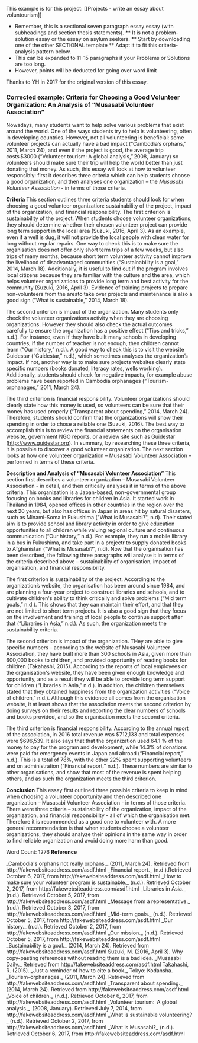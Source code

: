 This example is for this project: [[Projects - write an essay about voluntourism]]
* Remember, this is a sectional seven paragraph essay essay (with subheadings and section thesis statements). 
** It is not a problem-solution essay or the essay on asylum seekers. 
** Start by downloading one of the other SECTIONAL template
** Adapt it to fit this criteria-analysis pattern below. 
* This can be expanded to 11-15 paragraphs if your Problems or Solutions are too long. 
* However, points will be deducted for going over word limit

Thanks to YH in 2017 for the original version of this essay. 



### Corrected example: Criteria for Choosing a Good Volunteer Organization: An Analysis of “Musasabi Volunteer Association”

<example>
 
Nowadays, many students want to help solve various problems that exist around the world. One of the ways students try to help is volunteering, often in developing countries. However, not all volunteering is beneficial: some volunteer projects can actually have a bad impact (“Cambodia’s orphans,” 2011, March 24), and even if the project is good, the average trip costs $3000  (“Volunteer tourism: A global analysis,” 2008, January) so volunteers should make sure their trip will help the world better than just donating that money. As such, this essay will look at how to volunteer responsibly: first it describes three criteria which can help students choose a good organization, and then analyses one organization – the <em>Musasabi Volunteer Association</em> - in terms of those criteria. 
  
<strong>Criteria </strong>
 This section outlines three criteria students should look for when choosing a good volunteer organization: sustainability of the project, impact of the organization, and financial responsibility. The first criterion is sustainability of the project. When students choose volunteer organizations, they should determine whether their chosen volunteer project can provide long term support in the local area (Suzuki, 2016, April 3). As an example, even if a well is dug, it will not provide the local people with clean water for long without regular repairs. One way to check this is to make sure the organisation does not offer only short term trips of a few weeks, but also trips of many months, because short term volunteer activity cannot improve the livelihood of disadvantaged communities (“Sustainability is a goal,” 2014, March 18). Additionally, it is useful to find out if the program involves local citizens because they are familiar with the culture and the area, which helps volunteer organizations to provide long term and best activity for the community (Suzuki, 2016, April 3). Evidence of training projects to prepare non-volunteers from the areato take over projects and maintenance is also a good sign (“What is sustainable,” 2014, March 18). 
 
 The second criterion is impact of the organization. Many students only check the volunteer organizations activity when they are choosing organizations. However they should also check the actual outcomes carefully to ensure the organization has a positive effect (“Tips and tricks,” n.d.). For instance, even if they have built many schools in developing countries, if the number of teacher is not enough, then children cannot learn (“Our history,” n.d.). A good way to check this is to visit the website Guidestar (“Guidestar,” n.d.), which sometimes analyses the organization’s impact. If not, another way is to make sure projects websites clearly state specific numbers (books donated, literacy rates, wells working). Additionally, students should check for negative impacts, for example abuse problems have been reported in Cambodia orphanages (“Tourism-orphanages,” 2011, March 24). 

 The third criterion is financial responsibility. Volunteer organizations should clearly state how this money is used, so volunteers can be sure that their money has used properly (“Transparent about spending,” 2014, March 24). Therefore, students should confirm that the organizations will show their spending in order to chose a reliable one (Suzuki, 2016). The best way to accomplish this is to review the financial statements on the organisation website, government NGO reports, or a review site such as Guidestar (http://www.guidestar.org). In summary, by researching these three criteria, it is possible to discover a good volunteer organization. The next section looks at how one volunteer organization – Musasabi Volunteer Association – performed in terms of these criteria. 
 
<strong>Description and Analysis of “Musasabi Volunteer Association”</strong>
This section first describes a volunteer organization – Musasabi Volunteer Association - in detail, and then critically analyses it in terms of the above criteria. This organization is a Japan-based, non-governmental group focusing on books and libraries for children in Asia. It started work in Thailand in 1984, opened offices in other countries in the region over the next 20 years, but also has offices in Japan in areas hit by natural disasters, such as Minami-Soma in Fukushima ("What is Musasabi?", n.d). Their stated aim is to provide school and library activity in order to give education opportunities to all children while valuing regional culture and continuous communication (“Our history,” n.d.). For example, they run a mobile library in a bus in Fukushima, and take part in a projectr to supply donated books to Afghanistan ("What is Musasabi?", n.d). Now that the organisation has been described, the following three paragraphs will analyse it in terms of the criteria described above – sustainability of organisation, impact of organisation, and financial responsibility. 

The first criterion is sustainability of the project. According to the organization’s website, the organisation has been around since 1984, and are planning a four-year project to construct libraries and schools, and to cultivate children's ability to think critically and solve problems (“Mid term goals,” n.d.). This shows that they can maintain their effort, and that they are not limited to short term projects. It is also a good sign that they focus on the involvement and training of local people to continue support after that (“Libraries in Asia,” n.d.). As such, the organization meets the sustainability criteria. 

The second criterion is impact of the organization. THey are able to give specific numbers - according to the website of Musasabi Volunteer Association, they have built more than 300 schools in Asia, given more than 600,000 books to children, and provided opportunity of reading books for children (Takahashi, 2015). According to the reports of local employees on the organisation's website, they have been given enough knowledge and opportunity, and as a result they will be able to provide long term support for children (“Libraries in Asia,” n.d.). In addition, the children themselves stated that they obtained happiness from the organization activities (“Voice of children,” n.d.). Although this evidence all comes from the organisation website, it at least shows that the association meets the second criterion by doing surveys on their results and reporting the clear numbers of schools and books provided, and so the organisation meets the second criteria. 

The third criterion is financial responsibility. According to the annual report of the association, in 2016 total revenue was $712,133 and total expenses were $696,539. It also says that that the organization used 64.1 % of the money to pay for the program and development, while 14.3% of donations were paid for emergency events in Japan and abroad (“Financial report,” n.d.). This is a total of 78%, with the other 22% spent supporting volunteers and on administration (“Financial report,” n.d.). These numbers are similar to other organisations, and show that most of the revenue is spent helping others, and as such the organization meets the third criterion.
  
<strong>Conclusion</strong>
This essay first outlined three possible criteria to keep in mind when choosing a volunteer opportunity and then described one organization – Musasabi Volunteer Association - in terms of those criteria. There were three criteria – sustainability of the organization, impact of the organization, and financial responsibility - all of which the organisation met. Therefore it is recommended as a good one to volunteer with. A more general recommendation is that when students choose a volunteer organizations, they should analyze their opinions in the same way in order to find reliable organization and avoid doing more harm than good.

Word Count: 1276
<strong>Reference</strong>
</example>


<ref>
_Cambodia's orphans not really orphans._ (2011, March 24). Retrieved from http://fakewebsiteaddress.com/asdf.html
_Financial report._ (n.d.).Retrieved October 6, 2017, from http://fakewebsiteaddress.com/asdf.html
_How to make sure your volunteer program is sustainable._ (n.d.). Retrieved October 2, 2017, from http://fakewebsiteaddress.com/asdf.html
_Libraries in Asia._ (n.d.). Retrieved October 5, 2017, from http://fakewebsiteaddress.com/asdf.html
_Message from a representative._ (n.d.). Retrieved October 3, 2017, from http://fakewebsiteaddress.com/asdf.html
_Mid-term goals._ (n.d.). Retrieved October 5, 2017, from http://fakewebsiteaddress.com/asdf.html
_Our history._ (n.d.). Retrieved October 2, 2017, from http://fakewebsiteaddress.com/asdf.html
_Our mission._ (n.d.). Retrieved October 5, 2017, from http://fakewebsiteaddress.com/asdf.html 
_Sustainability is a goal._ (2014, March 24). Retrieved from http://fakewebsiteaddress.com/asdf.html
Suzuki, M. (2016, April 3). Why copy-pasting references without reading them is a bad idea. _Musasabi Daily._ Retrieved from http://fakewebsiteaddress.com/asdf.html
Takahashi, R. (2015). _Just a reminder of how to cite a book._ Tokyo: Kodansha. 
_Tourism-orphanages._ (2011, March 24). Retrieved from http://fakewebsiteaddress.com/asdf.html
_Transparent about spending._ (2014, March 24). Retrieved from http://fakewebsiteaddress.com/asdf.html
_Voice of children._ (n.d.). Retrieved October 6, 2017, from http://fakewebsiteaddress.com/asdf.html
_Volunteer tourism:  A global analysis._  (2008, January). Retrieved July 7, 2014, from http://fakewebsiteaddress.com/asdf.html
_What is sustainable volunteering?_ (n.d.). Retrieved October 2, 2017, from http://fakewebsiteaddress.com/asdf.html
_What is Musasabi?_ (n.d.). Retrieved October 6, 2017, from http://fakewebsiteaddress.com/asdf.html
</ref>

